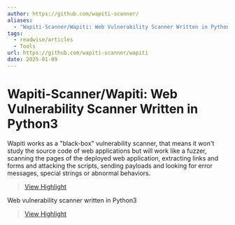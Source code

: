 ```yaml
---
author: https://github.com/wapiti-scanner/
aliases:
  - "Wapiti-Scanner/Wapiti: Web Vulnerability Scanner Written in Python3"
tags:
  - readwise/articles
  - Tools
url: https://github.com/wapiti-scanner/wapiti
date: 2025-01-09
---
```

# Wapiti-Scanner/Wapiti: Web Vulnerability Scanner Written in Python3

Wapiti works as a "black-box" vulnerability scanner, that means it won't study the source code of web applications but will work like a fuzzer, scanning the pages of the deployed web application, extracting links and forms and attacking the scripts, sending payloads and looking for error messages, special strings or abnormal behaviors.
> [View Highlight](https://read.readwise.io/read/01jh5hj0nmbby6e2822b315arr)

Web vulnerability scanner written in Python3
> [View Highlight](https://read.readwise.io/read/01jh5hht5d05s6ms77t081jedr)



